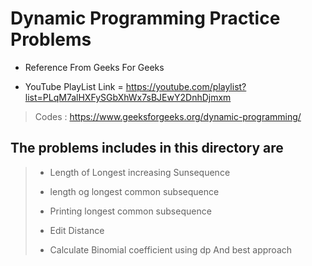 # Dynamic Programming Practice Problems

* Reference From Geeks For Geeks  

* YouTube PlayList Link = <https://youtube.com/playlist?list=PLqM7alHXFySGbXhWx7sBJEwY2DnhDjmxm> 

> Codes : https://www.geeksforgeeks.org/dynamic-programming/

## The problems includes in this directory are

> * Length of Longest increasing Sunsequence 
>
> * length og longest common subsequence
>
> * Printing longest common subsequence  
>
> * Edit Distance
>
> * Calculate Binomial coefficient using dp And best approach
